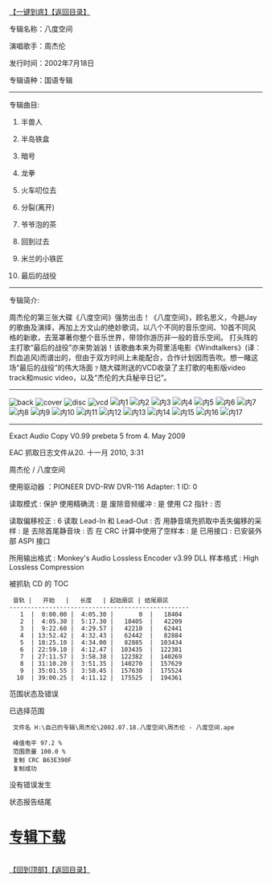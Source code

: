 [【一键到底】](#D)[【返回目录】](/README.md#M)
<a id="T"></a> 

专辑名称：八度空间

演唱歌手：周杰伦

发行时间：2002年7月18日

专辑语种：国语专辑

------------
专辑曲目:

01. 半兽人

02. 半岛铁盒

03. 暗号

04. 龙拳

05. 火车叨位去

06. 分裂(离开)

07. 爷爷泡的茶

08. 回到过去

09. 米兰的小铁匠

10. 最后的战役 

------------
专辑简介:

周杰伦的第三张大碟《八度空间》强势出击！《八度空间》，顾名思义，今趟Jay的歌曲及演绎，再加上方文山的绝妙歌词，以八个不同的音乐空间、10首不同风格的新歌，去笼罩著你整个音乐世界，带领你游历非一般的音乐空间。 打头阵的主打歌“最后的战役”亦来势汹汹！该歌曲本来为荷里活电影《Windtalkers》(译︰烈血追风)而谱出的，但由于双方时间上未能配合，合作计划因而告吹。想一睹这场“最后的战役”的伟大场面﹖随大碟附送的VCD收录了主打歌的电影版video track和music video，以及“杰伦的大兵秘辛日记”。

------------
![back](https://image.acg.lol/file/2025/10/03/back3827726945cb0857.jpg)
![cover](https://image.acg.lol/file/2025/10/03/covera68f1a560ac6670b.jpg)
![disc](https://image.acg.lol/file/2025/10/03/disc64d8b230d31c2d53.jpg)
![vcd](https://image.acg.lol/file/2025/10/03/vcd.jpg)
![内1](https://image.acg.lol/file/2025/10/03/1aa7dbdde47986246.jpg)
![内2](https://image.acg.lol/file/2025/10/03/205487c2db3d384e0.jpg)
![内3](https://image.acg.lol/file/2025/10/03/36a360130519fd4f9.jpg)
![内4](https://image.acg.lol/file/2025/10/03/4f68b6995a4e95c72.jpg)
![内5](https://image.acg.lol/file/2025/10/03/5129f2ab453a02b68.jpg)
![内6](https://image.acg.lol/file/2025/10/03/68329542350a6d949.jpg)
![内7](https://image.acg.lol/file/2025/10/03/79269f1fc4795875e.jpg)
![内8](https://image.acg.lol/file/2025/10/03/85bfc12805449dd43.jpg)
![内9](https://image.acg.lol/file/2025/10/03/907a1793ae951b63e.jpg)
![内10](https://image.acg.lol/file/2025/10/03/109b874409af4366fc.jpg)
![内11](https://image.acg.lol/file/2025/10/03/11ab3991c3456de1e6.jpg)
![内12](https://image.acg.lol/file/2025/10/03/12811612a1c774c3e8.jpg)
![内13](https://image.acg.lol/file/2025/10/03/133c1a5ae554887466.jpg)
![内14](https://image.acg.lol/file/2025/10/03/1476da3c436cf215c4.jpg)
![内15](https://image.acg.lol/file/2025/10/03/15a2eb23c8c3c9d7b5.jpg)
![内16](https://image.acg.lol/file/2025/10/03/162b8dee80c5298c39.jpg)
![内17](https://image.acg.lol/file/2025/10/03/17cbd8a0f49e2b8c95.jpg)

------------

Exact Audio Copy V0.99 prebeta 5 from 4. May 2009

EAC 抓取日志文件从20. 十一月 2010, 3:31

周杰伦 / 八度空间

使用驱动器  ：PIONEER DVD-RW  DVR-116   Adapter: 1  ID: 0

读取模式     : 保护
使用精确流   : 是
废除音频缓冲 : 是
使用 C2 指针 : 否

读取偏移校正                   : 6
读取 Lead-In 和 Lead-Out       : 否
用静音填充抓取中丢失偏移的采样 : 是
去除首尾静音块                 : 否
在 CRC 计算中使用了空样本      : 是
已用接口                       : 已安装外部 ASPI 接口

所用输出格式 : Monkey's Audio Lossless Encoder v3.99 DLL
样本格式     : High Lossless Compression


被抓轨 CD 的 TOC

     音轨 |   开始   |   长度   | 起始扇区 | 结尾扇区 
    --------------------------------------------------
       1  |  0:00.00 |  4:05.30 |       0  |   18404  
       2  |  4:05.30 |  5:17.30 |   18405  |   42209  
       3  |  9:22.60 |  4:29.57 |   42210  |   62441  
       4  | 13:52.42 |  4:32.43 |   62442  |   82884  
       5  | 18:25.10 |  4:34.00 |   82885  |  103434  
       6  | 22:59.10 |  4:12.47 |  103435  |  122381  
       7  | 27:11.57 |  3:58.38 |  122382  |  140269  
       8  | 31:10.20 |  3:51.35 |  140270  |  157629  
       9  | 35:01.55 |  3:58.45 |  157630  |  175524  
      10  | 39:00.25 |  4:11.12 |  175525  |  194361  


范围状态及错误

已选择范围

     文件名 H:\自己的专辑\周杰伦\2002.07.18.八度空间\周杰伦 - 八度空间.ape

     峰值电平 97.2 %
     范围质量 100.0 %
     复制 CRC B63E390F
     复制成功

没有错误发生

状态报告结尾

# [专辑下载]( https://474b.com/file/25713053-438064029)
<br>[【回到顶部】](#T)[【返回目录】](/README.md#M)
<a id="D"></a> 
